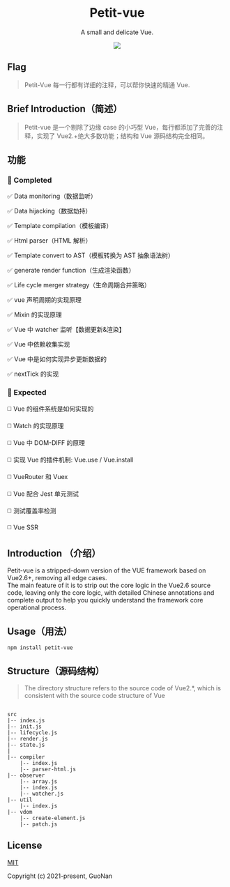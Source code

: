 <h1 align="center">
Petit-vue
</h1>
<p align="center">
A small and delicate Vue.
<p>
<p align="center">
  <a href="https://www.npmjs.com/package/petit-vue"><img src="https://img.shields.io/npm/v/petit-vue?color=729B1B&label="></a>
<p>

## Flag

> Petit-Vue 每一行都有详细的注释，可以帮你快速的精通 Vue.

## Brief Introduction（简述）

> Petit-vue 是一个剔除了边缘 case 的小巧型 Vue，每行都添加了完善的注释，实现了 Vue2.+绝大多数功能；结构和 Vue 源码结构完全相同。


## 功能

### :lemon: Completed

:white_check_mark: Data monitoring（数据监听）

:white_check_mark: Data hijacking（数据劫持）

:white_check_mark: Template compilation（模板编译）

:white_check_mark: Html parser（HTML 解析）

:white_check_mark: Template convert to AST（模板转换为 AST 抽象语法树）

:white_check_mark: generate render function（生成渲染函数）

:white_check_mark: Life cycle merger strategy（生命周期合并策略）

:white_check_mark: vue 声明周期的实现原理

:white_check_mark: Mixin 的实现原理

:white_check_mark: Vue 中 watcher 监听【数据更新&渲染】

:white_check_mark: Vue 中依赖收集实现

:white_check_mark: Vue 中是如何实现异步更新数据的

:white_check_mark: nextTick 的实现

### :rocket: Expected

:white_medium_square: Vue 的组件系统是如何实现的

:white_medium_square: Watch 的实现原理

:white_medium_square: Vue 中 DOM-DIFF 的原理

:white_medium_square: 实现 Vue 的插件机制: Vue.use / Vue.install

:white_medium_square: VueRouter 和 Vuex

:white_medium_square: Vue 配合 Jest 单元测试

:white_medium_square: 测试覆盖率检测

:white_medium_square: Vue SSR

## Introduction （介绍）

Petit-vue is a stripped-down version of the VUE framework based on Vue2.6+, removing all edge cases.</br>
The main feature of it is to strip out the core logic in the Vue2.6 source code, leaving only the core logic, with detailed Chinese annotations and complete output to help you quickly understand the framework core operational process.

## Usage（用法）

```
npm install petit-vue
```

## Structure（源码结构）

> The directory structure refers to the source code of Vue2.\*, which is consistent with the source code structure of Vue

```

src
|-- index.js
|-- init.js
|-- lifecycle.js
|-- render.js
|-- state.js
|
|-- compiler
    |-- index.js
    |-- parser-html.js
|-- observer
    |-- array.js
    |-- index.js
    |-- watcher.js
|-- util
    |-- index.js
|-- vdom
    |-- create-element.js
    |-- patch.js
```

## License

[MIT](https://opensource.org/licenses/MIT)

Copyright (c) 2021-present, GuoNan

